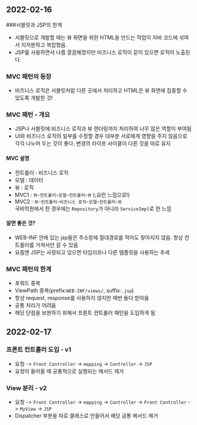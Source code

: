 ## 2022-02-16

###서블릿과 JSP의 한계
- 서블릿으로 개발할 때는 뷰 화면을 위한 HTML을 만드는 작업이 자바 코드에 섞여서 지저분하고 복잡했음.
- JSP를 사용하면서 나름 깔끔해졌지만 비즈니스 로직이 같이 있으면 로직이 노출된다.

### MVC 패턴의 등장
- 비즈니스 로직은 서블릿처럼 다른 곳에서 처리하고 HTML은 뷰 화면에 집중할 수 있도록 개발한 것!

### MVC 패턴 - 개요
- JSP나 서블릿에 비즈니스 로직과 뷰 렌더링까지 처리하여 너무 많은 역할이 부여됨
- UI와 비즈니스 로직의 일부를 수정할 경우 대부분 서로에게 영향을 주지 않음으로 각각 나누어 두는 것이 좋다. 변경의 라이프 사이클이 다른 것을 따로 유지

#### MVC 설명
- 컨트롤러 : 비즈니스 로직
- 모델 : 데이터
- 뷰 : 로직
- MVC1 : `뷰`-`컨트롤러`-`모델`-`컨트롤러`-`뷰` (;요런 느낌으로!)
- MVC2 : `뷰`-`컨트롤러`-`비즈니스 로직`-`모델`-`컨트롤러`-`뷰`  
  국비학원에서 한 경우에는 `Repository`가 아니라 `ServiceImpl`로 한 느낌

#### 알면 좋은 것?
- WEB-INF 안에 있는 jsp들은 주소창에 절대경로를 적어도 찾아지지 않음. 항상 컨트롤러를 거쳐서만 갈 수 있음
- 요즘엔 JSP는 사장되고 있으면 타임리프나 다른 템플릿을 사용하는 추세

### MVC 패턴의 한계
- 포워드 중복
- ViewPath 중복(prefix:`WEB-INF/views/`, suffix:`.jsp`)
- 항상 request, response를 사용하지 않지만 매번 둘다 받아옴
- 공통 처리가 어려움
- 해당 단점을 보완하기 위해서 프론트 컨트롤러 패턴을 도입하게 됨

## 2022-02-17

### 프론트 컨트롤러 도입 - v1
- 요청 -> `Front Controller` -> `mapping` -> `Controller` -> `JSP`
- 요청이 들어올 때 공통적으로 실행되는 메서드 제거

### View 분리 - v2
- 요청 -> `Front Controller` -> `mapping` -> `Controller` -> `Front Controller` -> `MyView` -> `JSP`
- Dispatcher 부분을 따로 클래스로 만들어서 해당 공통 메서드 제거

